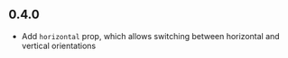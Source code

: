 ## 0.4.0

* Add `horizontal` prop, which allows switching between horizontal and vertical orientations
